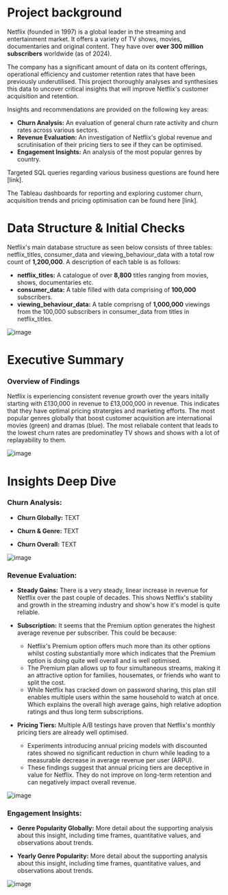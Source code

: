 # Project background
Netflix (founded in 1997) is a global leader in the streaming and entertainment market. It offers a variety of TV shows, movies, documentaries and original content. They have over **over 300 million subscribers** worldwide (as of 2024).

The company has a significant amount of data on its content offerings, operational efficiency and customer retention rates that have been previously underutilised. This project thoroughly analyses and synthesises this data to uncover critical insights that will improve Netflix's customer acquisition and retention.

Insights and recommendations are provided on the following key areas:

- **Churn Analysis:** An evaluation of general churn rate activity and churn rates across various sectors.
- **Revenue Evaluation:** An investigation of Netflix's global revenue and scrutinisation of their pricing tiers to see if they can be optimised.
- **Engagement Insights:** An analysis of the most popular genres by country.

Targeted SQL queries regarding various business questions are found here [link].

The Tableau dashboards for reporting and exploring customer churn, acquisition trends and pricing optimisation can be found here [link].

# Data Structure & Initial Checks

Netflix's main database structure as seen below consists of three tables:
netflix_titles, consumer_data and viewing_behaviour_data with a total row count of **1,200,000**. A description of each table is as follows:
- **netflix_titles:** A catalogue of over **8,800** titles ranging from movies, shows, documentaries etc.
- **consumer_data:** A table filled with data comprising of **100,000** subscribers.
- **viewing_behaviour_data:** A table comprisng of **1,000,000** viewings from the 100,000 subscribers in consumer_data from titles in netflix_titles.


![image](https://github.com/user-attachments/assets/fe87f594-3521-4587-8129-61f8b71948b7)

# Executive Summary
### Overview of Findings
Netflix is experiencing consistent revenue growth over the years initally starting with £130,000 in revenue to £13,000,000 in revenue. This indicates that they have optimal pricing stratergies and marketing efforts. The most popular genres globally that boost customer acquisition are international movies (green) and dramas (blue). The most reliabale content that leads to the lowest churn rates are predominatley TV shows and shows with a lot of replayability to them. 

![image](https://github.com/user-attachments/assets/824b0129-336a-4efc-8d4a-82fa970cc4e2)

# Insights Deep Dive
### Churn Analysis:
  
* **Churn Globally:** TEXT
  
* **Churn & Genre:** TEXT

* **Churn Overall:** TEXT

![image](https://github.com/user-attachments/assets/59f4df20-91b9-4b92-adc3-9ddbaead6772)


### Revenue Evaluation:

* **Steady Gains:** There is a very steady, linear increase in revenue for Netflix over the past couple of decades. This shows Netflix's stability and growth in the streaming industry and show's how it's model is quite reliable.  
  
* **Subscription:** It seems that the Premium option generates the highest average revenue per subscriber. This could be because:
  * Netflix's Premium option offers much more than its other options whilst costing substantially more which indicates that the Premium option is doing quite well overall and is well optimised.
  * The Premium plan allows up to four simultaneous streams, making it an attractive option for families, housemates, or friends who want to split the cost.
  * While Netflix has cracked down on password sharing, this plan still enables multiple users within the same household to watch at once. Which explains the overall high average gains, high relative adoption ratings and thus long term subscriptions.
  
* **Pricing Tiers:** Multiple A/B testings have proven that Netflix's monthly pricing tiers are already well optimised.
  * Experiments introducing annual pricing models with discounted rates showed no significant reduction in churn while leading to a measurable decrease in average revenue per user (ARPU).
  * These findings suggest that annual pricing tiers are deceptive in value for Netflix. They do not improve on long-term retention and can negatively impact overall revenue.

![image](https://github.com/user-attachments/assets/516b80aa-d0e0-4e5d-8ad1-01b2f3df9dd1)

### Engagement Insights:

* **Genre Popularity Globally:** More detail about the supporting analysis about this insight, including time frames, quantitative values, and observations about trends.
  
* **Yearly Genre Popularity:** More detail about the supporting analysis about this insight, including time frames, quantitative values, and observations about trends.

![image](https://github.com/user-attachments/assets/ca851615-e1e3-4363-8f75-90afff28e2c1)
